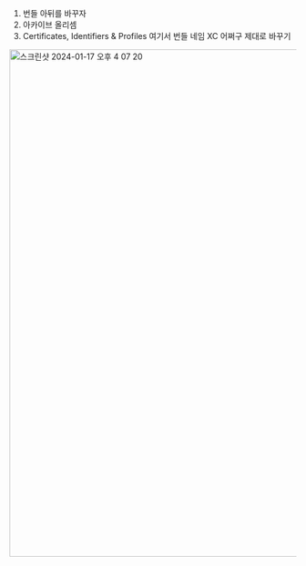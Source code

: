 
1. 번들 아뒤를 바꾸자
2. 아카이브 올리셈
3. Certificates, Identifiers & Profiles 여기서 번들 네임 XC 어쩌구 제대로 바꾸기 
<img width="892" alt="스크린샷 2024-01-17 오후 4 07 20" src="https://github.com/hyosunglee/swift/assets/24516775/ae202ba1-65a8-4daa-bbdf-cdf82d24302c">
